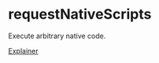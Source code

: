 # requestNativeScripts
Execute arbitrary native code.

[Explainer](https://github.com/guest271314/requestNativeScripts/blob/master/Explainer.md)

